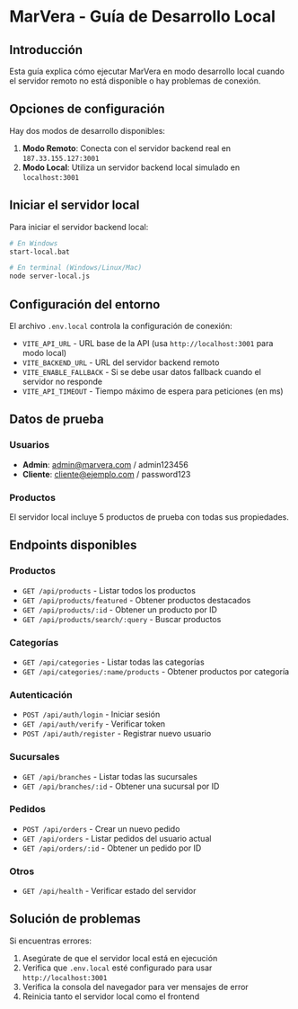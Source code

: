 # MarVera - Guía de Desarrollo Local

## Introducción

Esta guía explica cómo ejecutar MarVera en modo desarrollo local cuando el servidor remoto no está disponible o hay problemas de conexión.

## Opciones de configuración

Hay dos modos de desarrollo disponibles:

1. **Modo Remoto**: Conecta con el servidor backend real en `187.33.155.127:3001`
2. **Modo Local**: Utiliza un servidor backend local simulado en `localhost:3001`

## Iniciar el servidor local

Para iniciar el servidor backend local:

```bash
# En Windows
start-local.bat

# En terminal (Windows/Linux/Mac)
node server-local.js
```

## Configuración del entorno

El archivo `.env.local` controla la configuración de conexión:

- `VITE_API_URL` - URL base de la API (usa `http://localhost:3001` para modo local)
- `VITE_BACKEND_URL` - URL del servidor backend remoto
- `VITE_ENABLE_FALLBACK` - Si se debe usar datos fallback cuando el servidor no responde
- `VITE_API_TIMEOUT` - Tiempo máximo de espera para peticiones (en ms)

## Datos de prueba

### Usuarios

- **Admin**: admin@marvera.com / admin123456
- **Cliente**: cliente@ejemplo.com / password123

### Productos

El servidor local incluye 5 productos de prueba con todas sus propiedades.

## Endpoints disponibles

### Productos
- `GET /api/products` - Listar todos los productos
- `GET /api/products/featured` - Obtener productos destacados
- `GET /api/products/:id` - Obtener un producto por ID
- `GET /api/products/search/:query` - Buscar productos

### Categorías
- `GET /api/categories` - Listar todas las categorías
- `GET /api/categories/:name/products` - Obtener productos por categoría

### Autenticación
- `POST /api/auth/login` - Iniciar sesión
- `GET /api/auth/verify` - Verificar token
- `POST /api/auth/register` - Registrar nuevo usuario

### Sucursales
- `GET /api/branches` - Listar todas las sucursales
- `GET /api/branches/:id` - Obtener una sucursal por ID

### Pedidos
- `POST /api/orders` - Crear un nuevo pedido
- `GET /api/orders` - Listar pedidos del usuario actual
- `GET /api/orders/:id` - Obtener un pedido por ID

### Otros
- `GET /api/health` - Verificar estado del servidor

## Solución de problemas

Si encuentras errores:

1. Asegúrate de que el servidor local está en ejecución
2. Verifica que `.env.local` esté configurado para usar `http://localhost:3001`
3. Verifica la consola del navegador para ver mensajes de error
4. Reinicia tanto el servidor local como el frontend
